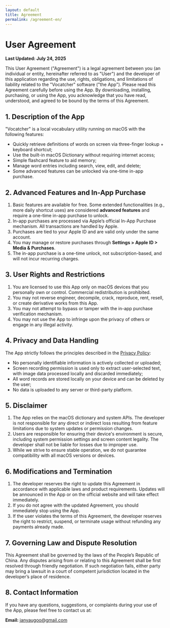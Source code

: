 ```yaml
---
layout: default
title: Agreement
permalink: /agreement-en/
---
```

# User Agreement

**Last Updated: July 24, 2025**

This User Agreement ("Agreement") is a legal agreement between you (an individual or entity, hereinafter referred to as "User") and the developer of this application regarding the use, rights, obligations, and limitations of liability related to the "Vocatcher" software ("the App"). Please read this Agreement carefully before using the App. By downloading, installing, purchasing, or using the App, you acknowledge that you have read, understood, and agreed to be bound by the terms of this Agreement.

## 1. Description of the App

"Vocatcher" is a local vocabulary utility running on macOS with the following features:

- Quickly retrieve definitions of words on screen via three-finger lookup + keyboard shortcut;
- Use the built-in macOS Dictionary without requiring internet access;
- Simple flashcard feature to aid memory;
- Manage word entries including search, view, edit, and delete;
- Some advanced features can be unlocked via one-time in-app purchase.

## 2. Advanced Features and In-App Purchase

1. Basic features are available for free. Some extended functionalities (e.g., more daily shortcut uses) are considered **advanced features** and require a one-time in-app purchase to unlock.
2. In-app purchases are processed via Apple’s official In-App Purchase mechanism. All transactions are handled by Apple.
3. Purchases are tied to your Apple ID and are valid only under the same account.
4. You may manage or restore purchases through **Settings > Apple ID > Media & Purchases**.
5. The in-app purchase is a one-time unlock, not subscription-based, and will not incur recurring charges.

## 3. User Rights and Restrictions

1. You are licensed to use this App only on macOS devices that you personally own or control. Commercial redistribution is prohibited.
2. You may not reverse engineer, decompile, crack, reproduce, rent, resell, or create derivative works from this App.
3. You may not attempt to bypass or tamper with the in-app purchase verification mechanism.
4. You may not use the App to infringe upon the privacy of others or engage in any illegal activity.

## 4. Privacy and Data Handling

The App strictly follows the principles described in the [Privacy Policy](./privacy-en.md):

- No personally identifiable information is actively collected or uploaded;
- Screen recording permission is used only to extract user-selected text, with image data processed locally and discarded immediately;
- All word records are stored locally on your device and can be deleted by the user;
- No data is uploaded to any server or third-party platform.

## 5. Disclaimer

1. The App relies on the macOS dictionary and system APIs. The developer is not responsible for any direct or indirect loss resulting from feature limitations due to system updates or permission changes.
2. Users are responsible for ensuring their device's environment is secure, including system permission settings and screen content legality. The developer shall not be liable for losses due to improper use.
3. While we strive to ensure stable operation, we do not guarantee compatibility with all macOS versions or devices.

## 6. Modifications and Termination

1. The developer reserves the right to update this Agreement in accordance with applicable laws and product requirements. Updates will be announced in the App or on the official website and will take effect immediately.
2. If you do not agree with the updated Agreement, you should immediately stop using the App.
3. If the user violates the terms of this Agreement, the developer reserves the right to restrict, suspend, or terminate usage without refunding any payments already made.

## 7. Governing Law and Dispute Resolution

This Agreement shall be governed by the laws of the People’s Republic of China. Any disputes arising from or relating to this Agreement shall be first resolved through friendly negotiation. If such negotiation fails, either party may bring a lawsuit in a court of competent jurisdiction located in the developer’s place of residence.

## 8. Contact Information

If you have any questions, suggestions, or complaints during your use of the App, please feel free to contact us at:

**Email:** janyaugoo@gmail.com
